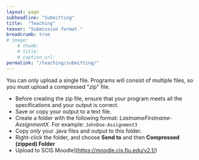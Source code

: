 ```yaml
---
layout: page
subheadline: "Submitting"
title:  "Teaching"
teaser: "Submission format."
breadcrumb: true
# image:
    # thumb:
    # title:
    # caption_url:
permalink: "/teaching/submitting/"
---
```


You can only upload a single file. Programs will consist of multiple files, so you must upload a compressed "zip" file.

- Before creating the zip file, ensure that your program meets all the specifications and your output is correct.
- Save or copy your output to a text file.
- Create a folder with the following format: *LastnameFirstname-AssignmentX*. For example: `JohnDoe-Assignment3`
- Copy *only* your .java files and output to this folder.
- Right-click the folder, and choose **Send to** and then **Compressed (zipped) Folder**
- Upload to SCIS Moodle](https://moodle.cis.fiu.edu/v2.1/)
